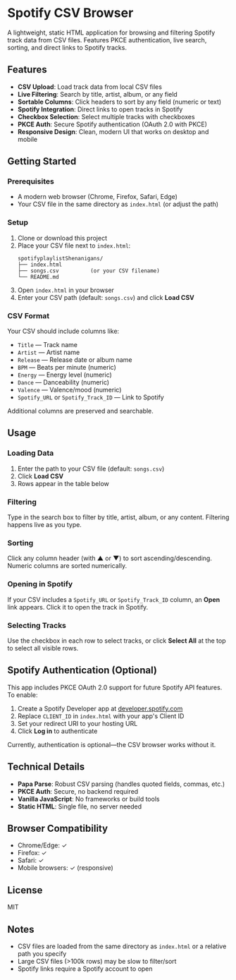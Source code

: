 # Spotify CSV Browser

A lightweight, static HTML application for browsing and filtering Spotify track data from CSV files. Features PKCE authentication, live search, sorting, and direct links to Spotify tracks.

## Features

- **CSV Upload**: Load track data from local CSV files
- **Live Filtering**: Search by title, artist, album, or any field
- **Sortable Columns**: Click headers to sort by any field (numeric or text)
- **Spotify Integration**: Direct links to open tracks in Spotify
- **Checkbox Selection**: Select multiple tracks with checkboxes
- **PKCE Auth**: Secure Spotify authentication (OAuth 2.0 with PKCE)
- **Responsive Design**: Clean, modern UI that works on desktop and mobile

## Getting Started

### Prerequisites

- A modern web browser (Chrome, Firefox, Safari, Edge)
- Your CSV file in the same directory as `index.html` (or adjust the path)

### Setup

1. Clone or download this project
2. Place your CSV file next to `index.html`:
   ```
   spotifyplaylistShenanigans/
   ├── index.html
   ├── songs.csv          (or your CSV filename)
   └── README.md
   ```
3. Open `index.html` in your browser
4. Enter your CSV path (default: `songs.csv`) and click **Load CSV**

### CSV Format

Your CSV should include columns like:
- `Title` — Track name
- `Artist` — Artist name
- `Release` — Release date or album name
- `BPM` — Beats per minute (numeric)
- `Energy` — Energy level (numeric)
- `Dance` — Danceability (numeric)
- `Valence` — Valence/mood (numeric)
- `Spotify_URL` or `Spotify_Track_ID` — Link to Spotify

Additional columns are preserved and searchable.

## Usage

### Loading Data
1. Enter the path to your CSV file (default: `songs.csv`)
2. Click **Load CSV**
3. Rows appear in the table below

### Filtering
Type in the search box to filter by title, artist, album, or any content. Filtering happens live as you type.

### Sorting
Click any column header (with ▲ or ▼) to sort ascending/descending. Numeric columns are sorted numerically.

### Opening in Spotify
If your CSV includes a `Spotify_URL` or `Spotify_Track_ID` column, an **Open** link appears. Click it to open the track in Spotify.

### Selecting Tracks
Use the checkbox in each row to select tracks, or click **Select All** at the top to select all visible rows.

## Spotify Authentication (Optional)

This app includes PKCE OAuth 2.0 support for future Spotify API features. To enable:

1. Create a Spotify Developer app at [developer.spotify.com](https://developer.spotify.com)
2. Replace `CLIENT_ID` in `index.html` with your app's Client ID
3. Set your redirect URI to your hosting URL
4. Click **Log in** to authenticate

Currently, authentication is optional—the CSV browser works without it.

## Technical Details

- **Papa Parse**: Robust CSV parsing (handles quoted fields, commas, etc.)
- **PKCE Auth**: Secure, no backend required
- **Vanilla JavaScript**: No frameworks or build tools
- **Static HTML**: Single file, no server needed

## Browser Compatibility

- Chrome/Edge: ✓
- Firefox: ✓
- Safari: ✓
- Mobile browsers: ✓ (responsive)

## License

MIT

## Notes

- CSV files are loaded from the same directory as `index.html` or a relative path you specify
- Large CSV files (>100k rows) may be slow to filter/sort
- Spotify links require a Spotify account to open
